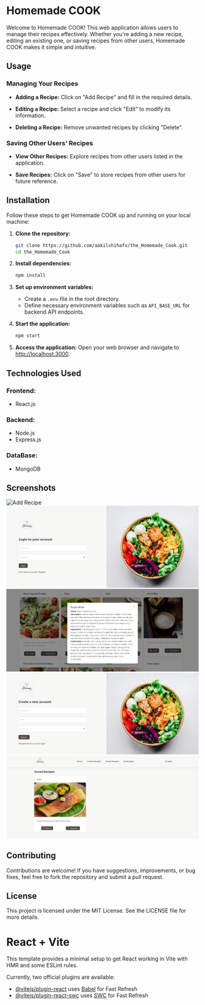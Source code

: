 # Homemade COOK

Welcome to Homemade COOK! This web application allows users to manage their recipes effectively. Whether you're adding a new recipe, editing an existing one, or saving recipes from other users, Homemade COOK makes it simple and intuitive.


## Usage

### Managing Your Recipes

- **Adding a Recipe:**
  Click on "Add Recipe" and fill in the required details.

- **Editing a Recipe:**
  Select a recipe and click "Edit" to modify its information.

- **Deleting a Recipe:**
  Remove unwanted recipes by clicking "Delete".

### Saving Other Users' Recipes

- **View Other Recipes:**
  Explore recipes from other users listed in the application.

- **Save Recipes:**
  Click on "Save" to store recipes from other users for future reference.


## Installation

Follow these steps to get Homemade COOK up and running on your local machine:

1. **Clone the repository:**
    ```bash
    git clone https://github.com/aakilshihafv/the_Homemade_Cook.git
    cd the_Homemade_Cook
    ```

2. **Install dependencies:**
    ```bash
    npm install
    ```

3. **Set up environment variables:**

    - Create a `.env` file in the root directory.
    - Define necessary environment variables such as `API_BASE_URL` for backend API endpoints.

4. **Start the application:**
    ```bash
    npm start
    ```

5. **Access the application:**
   Open your web browser and navigate to [http://localhost:3000](http://localhost:3000).


## Technologies Used

### Frontend:

- React.js

### Backend:

- Node.js
- Express.js

### DataBase:

- MongoDB

## Screenshots

![Add Recipe](https://github.com/aakilshihafv/the_Homemade_Cook/blob/image/Add%20Recipe.png)
![Login](https://github.com/aakilshihafv/the_Homemade_Cook/blob/master/image/Login.png)
![Recipe Details](https://github.com/aakilshihafv/the_Homemade_Cook/blob/master/image/Recipe%20Details.png)
![Register](https://github.com/aakilshihafv/the_Homemade_Cook/blob/master/image/Register.png)
![Saved Recipe](https://github.com/aakilshihafv/the_Homemade_Cook/blob/master/image/Saved%20Recipe.png)

## Contributing

Contributions are welcome! If you have suggestions, improvements, or bug fixes, feel free to fork the repository and submit a pull request.

## License

This project is licensed under the MIT License. See the LICENSE file for more details.

# React + Vite

This template provides a minimal setup to get React working in Vite with HMR and some ESLint rules.

Currently, two official plugins are available:

- [@vitejs/plugin-react](https://github.com/vitejs/vite-plugin-react/blob/main/packages/plugin-react/README.md) uses [Babel](https://babeljs.io/) for Fast Refresh
- [@vitejs/plugin-react-swc](https://github.com/vitejs/vite-plugin-react-swc) uses [SWC](https://swc.rs/) for Fast Refresh
